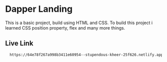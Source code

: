 # Dapper Landing

This is a basic project, build using HTML and CSS.
To build this project i learned CSS position property, flex and many more things.

## Live Link



```bash
  https://64e78f267a998b3411e60954--stupendous-kheer-25f626.netlify.app/
```
